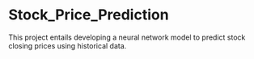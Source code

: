# Stock_Price_Prediction
This project entails developing a neural network model to predict stock closing prices using historical data.
